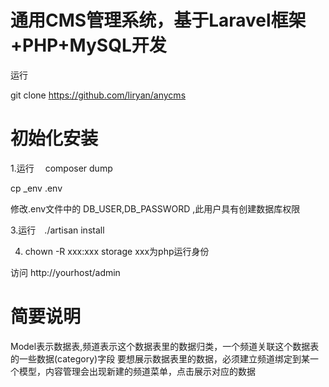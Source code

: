 # 通用CMS管理系统，基于Laravel框架+PHP+MySQL开发

运行

git clone https://github.com/liryan/anycms

# 初始化安装

1.运行　
composer dump

cp _env .env 

修改.env文件中的 DB_USER,DB_PASSWORD ,此用户具有创建数据库权限

3.运行　./artisan install 

4. chown -R xxx:xxx storage xxx为php运行身份

访问 http://yourhost/admin

# 简要说明

Model表示数据表,频道表示这个数据表里的数据归类，一个频道关联这个数据表的一些数据(category)字段
要想展示数据表里的数据，必须建立频道绑定到某一个模型，内容管理会出现新建的频道菜单，点击展示对应的数据
